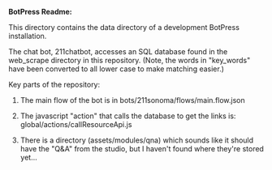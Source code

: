 **BotPress Readme:**

This directory contains the data directory of a development BotPress
installation.

The chat bot, 211chatbot, accesses an SQL database found in the
web\_scrape directory in this repository. (Note, the words in
"key\_words" have been converted to all lower case to make matching
easier.)

Key parts of the repository:

1.  The main flow of the bot is in bots/211sonoma/flows/main.flow.json

2.  The javascript "action" that calls the database to get the links is:
    global/actions/callResourceApi.js

3.  There is a directory (assets/modules/qna) which sounds like it
    should have the "Q&A" from the studio, but I haven't found where
    they're stored yet\...
